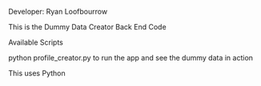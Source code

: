 Developer: Ryan Loofbourrow

This is the Dummy Data Creator Back End Code

Available Scripts

python profile_creator.py to run the app and see the dummy data in action

This uses Python

